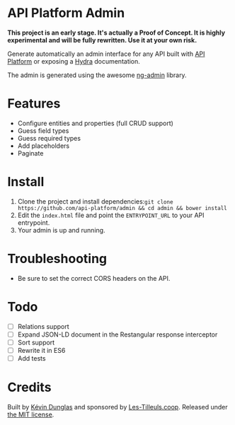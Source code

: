 # API Platform Admin

**This project is an early stage. It's actually a Proof of Concept.
It is highly experimental and will be fully rewritten.
Use it at your own risk.**

Generate automatically an admin interface for any API built with [API Platform](https://api-platform.com)
or exposing a [Hydra](http://hydra-cg.com) documentation.

The admin is generated using the awesome [ng-admin](https://github.com/marmelab/ng-admin) library.

# Features

* Configure entities and properties (full CRUD support)
* Guess field types
* Guess required types
* Add placeholders
* Paginate

# Install

1. Clone the project and install dependencies:`git clone https://github.com/api-platform/admin && cd admin && bower install`
2. Edit the `index.html` file and point the `ENTRYPOINT_URL` to your API entrypoint.
3. Your admin is up and running.

# Troubleshooting

* Be sure to set the correct CORS headers on the API.

# Todo

* [ ] Relations support
* [ ] Expand JSON-LD document in the Restangular response interceptor
* [ ] Sort support
* [ ] Rewrite it in ES6
* [ ] Add tests

# Credits

Built by [Kévin Dunglas](https://dunglas.fr) and sponsored by [Les-Tilleuls.coop](https://les-tilleuls.coop).
Released under [the MIT license](LICENSE).
